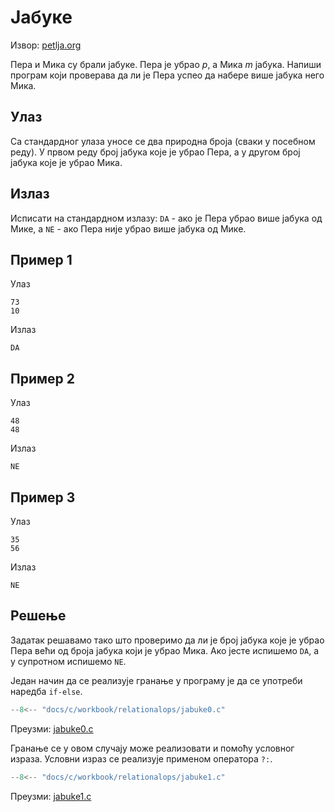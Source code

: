 # Јабуке

Извор: [petlja.org](https://petlja.org/biblioteka/r/Zbirka/jabuke)

Пера и Мика су брали јабуке. Пера је убрао $p$, а Мика $m$ јабука. Напиши
програм који проверава да ли је Пера успео да набере више јабука него Мика.

## Улаз

Са стандардног улаза уносе се два природна броја (сваки у посебном реду). У
првом реду број јабука које је убрао Пера, а у другом број јабука које је убрао
Мика.

## Излаз

Исписати на стандардном излазу: `DA` - ако је Пера убрао више јабука од
Мике, а `NE` - ако Пера није убрао више јабука од Мике.

## Пример 1

Улаз

```text
73
10
```

Излаз

```text
DA
```

## Пример 2

Улаз

```text
48
48
```

Излаз

```text
NE
```

## Пример 3

Улаз

```text
35
56
```

Излаз

```text
NE
```

## Решење

Задатак решавамо тако што проверимо да ли је број јабука које је убрао Пера
већи од броја јабука који је убрао Мика. Ако јесте испишемо `DA`, а у супротном
испишемо `NE`.

Један начин да се реализује гранање у програму је да се употреби наредба
`if-else`.

```c
--8<-- "docs/c/workbook/relationalops/jabuke0.c"
```

Преузми: [jabuke0.c](jabuke0.c)

Гранање се у овом случају може реализовати и помоћу условног израза. Условни
израз се реализује применом оператора `?:`.

```c
--8<-- "docs/c/workbook/relationalops/jabuke1.c"
```

Преузми: [jabuke1.c](jabuke1.c)
